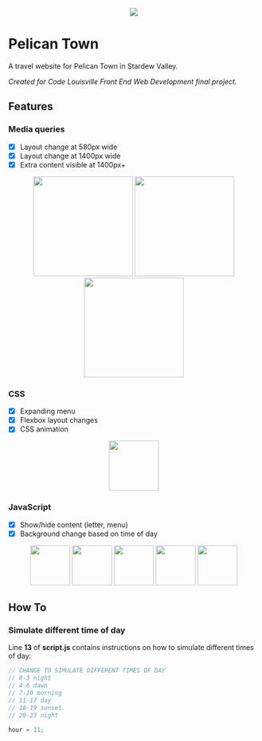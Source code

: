 
<p align="center">
<img src="https://cataclysmiic.github.io/pelican_town/img/project_name.png">
</p>

# Pelican Town
A travel website for Pelican Town in Stardew Valley.

*Created for Code Louisville Front End Web Development final project.*

## Features
### Media queries
- [x] Layout change at 580px wide
- [x] Layout change at 1400px wide
- [x] Extra content visible at 1400px+
<p align="center">
<img src="https://cataclysmiic.github.io/pelican_town/img/preview.png" height="200">
<img src="https://cataclysmiic.github.io/pelican_town/img/preview_580.png" height="200">
<img src="https://cataclysmiic.github.io/pelican_town/img/preview_1400.png" height="200">
</p>

### CSS
- [x] Expanding menu
- [x] Flexbox layout changes
- [x] CSS animation
<p align="center">
<img src="https://cataclysmiic.github.io/pelican_town/img/preview_animation.gif" height="100">
</p>

### JavaScript
- [x] Show/hide content (letter, menu)
- [x] Background change based on time of day
<p align="center">
<img src="https://cataclysmiic.github.io/pelican_town/img/sdv_dawn.png" height="80">
<img src="https://cataclysmiic.github.io/pelican_town/img/sdv_morning.png" height="80">
<img src="https://cataclysmiic.github.io/pelican_town/img/sdv_day.png" height="80">
<img src="https://cataclysmiic.github.io/pelican_town/img/sdv_sunset.png" height="80">
<img src="https://cataclysmiic.github.io/pelican_town/img/sdv_night.png" height="80">
</p>

## How To
### Simulate different time of day
Line **13** of **script.js** contains instructions on how to simulate different times of day:
```javascript
// CHANGE TO SIMULATE DIFFERENT TIMES OF DAY
// 0-3 night
// 4-6 dawn
// 7-10 morning
// 11-17 day
// 18-19 sunset
// 20-23 night

hour = 11;
```